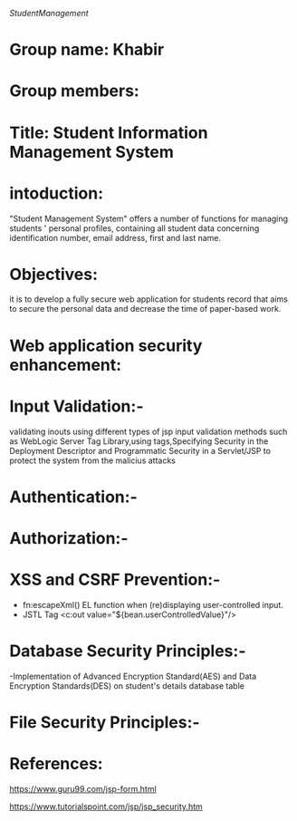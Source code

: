 *StudentManagement*

# Group name: Khabir
# Group members: 



# Title: Student Information Management System

# intoduction:
"Student Management System" offers a number of functions for managing students ' personal profiles, containing all student data concerning identification number, email address, first and last name.

# Objectives: 
it is to develop a fully secure web application for students record that aims to secure the personal data and decrease the time of paper-based work.

# Web application security enhancement: 

# Input Validation:-
validating inouts using different types of jsp input validation methods such as WebLogic Server Tag Library,using tags,Specifying Security in the Deployment Descriptor and Programmatic Security in a Servlet/JSP to protect the system from the malicius attacks

# Authentication:-


# Authorization:-


# XSS and CSRF Prevention:-
- fn:escapeXml() EL function when (re)displaying user-controlled input. 
- JSTL Tag <c:out value="${bean.userControlledValue}"/>

# Database Security Principles:-
-Implementation of Advanced Encryption Standard(AES) and Data Encryption Standards(DES) on student's details database table

# File Security Principles:-




# References:
https://www.guru99.com/jsp-form.html

https://www.tutorialspoint.com/jsp/jsp_security.htm
